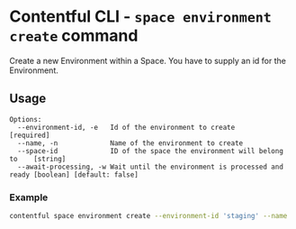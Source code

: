 # Contentful CLI - `space environment create` command

Create a new Environment within a Space. You have to supply an id for the Environment.

## Usage
```
Options:
  --environment-id, -e   Id of the environment to create                   [required]
  --name, -n             Name of the environment to create
  --space-id             ID of the space the environment will belong to    [string]
  --await-processing, -w Wait until the environment is processed and ready [boolean] [default: false]
```

### Example
```sh
contentful space environment create --environment-id 'staging' --name 'Staging'
```
